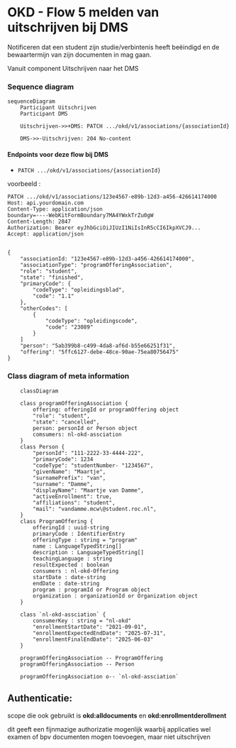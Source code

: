 # OKD - Flow 5 melden van uitschrijven bij DMS
Notificeren dat een student zijn studie/verbintenis heeft beëindigd en de bewaartermijn van zijn documenten in mag gaan.

Vanuit component Uitschrijven naar het DMS


### Sequence diagram 
```mermaid
sequenceDiagram
    Participant Uitschrijven
    Participant DMS

    Uitschrijven->>+DMS: PATCH .../okd/v1/associations/{associationId}

    DMS->>-Uitschrijven: 204 No-content

```
#### Endpoints voor deze flow bij DMS
- `PATCH .../okd/v1/associations/{associationId}`

voorbeeld :
```
PATCH .../okd/v1/associations/123e4567-e89b-12d3-a456-426614174000
Host: api.yourdomain.com
Content-Type: application/json
boundary=----WebKitFormBoundary7MA4YWxkTrZu0gW
Content-Length: 2847
Authorization: Bearer eyJhbGciOiJIUzI1NiIsInR5cCI6IkpXVCJ9...
Accept: application/json


{
    "associationId: "123e4567-e89b-12d3-a456-426614174000",
    "associationType": "programOfferingAssociation",
    "role": "student",
    "state": "finished",
    "primaryCode": {
        "codeType": "opleidingsblad",
        "code": "1.1"
    },
    "otherCodes": [
        {
            "codeType": "opleidingscode",
            "code": "23089"
        }
    ]
    "person": "5ab399b8-c499-4da8-af6d-b55e66251f31",
    "offering": "5ffc6127-debe-48ce-90ae-75ea80756475"
}
```

### Class diagram of meta information
```mermaid
	classDiagram

    class programOfferingAssociation {
        offering: offeringId or programOffering object
        "role": "student",
        "state": "cancelled",
        person: personId or Person object
        comsumers: nl-okd-assciation
    }
    class Person {
        "personId": "111-2222-33-4444-222",
        "primaryCode": 1234
        "codeType": "studentNumber- "1234567",
        "givenName": "Maartje",
        "surnamePrefix": "van",
        "surname": "Damme",
        "displayName": "Maartje van Damme",
        "activeEnrollment": true,
        "affiliations": "student",
        "mail": "vandamme.mcw\@student.roc.nl",
    }
    class ProgramOffering {
        offeringId : uuid-string
        primaryCode : IdentifierEntry
        offeringType : string = "program"
        name : LanguageTypedString[]
        description : LanguageTypedString[]
        teachingLanguage : string
        resultExpected : boolean
        consumers : nl-okd-Offering
        startDate : date-string
        endDate : date-string
        program : programId or Program object
        organization : organizationId or Organization object
    }

    class `nl-okd-assciation` {
        consumerKey : string = "nl-okd"
        "enrollmentStartDate": "2021-09-01", 
        "enrollmentExpectedEndDate": "2025-07-31",
        "enrollmentFinalEndDate": "2025-06-03"
    }

    programOfferingAssociation -- ProgramOffering
    programOfferingAssociation -- Person

    programOfferingAssociation o-- `nl-okd-assciation`

```

## Authenticatie:
scope die ook gebruikt is  **okd:alldocuments** en **okd:enrollmentderollment**

dit geeft een fijnmazige authorizatie mogenlijk waarbij applicaties wel examen of bpv documenten mogen toevoegen, maar niet uitschrijven

